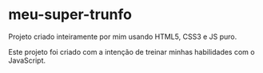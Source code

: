 # meu-super-trunfo

Projeto criado inteiramente por mim usando HTML5, CSS3 e JS puro.

Este projeto foi criado com a intenção de treinar minhas habilidades com o JavaScript.
